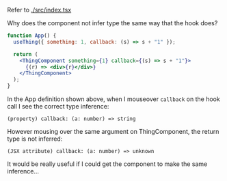 Refer to [./src/index.tsx]()

Why does the component not infer type the same way that the hook does?

```jsx
function App() {
  useThing({ something: 1, callback: (s) => s + "1" });

  return (
    <ThingComponent something={1} callback={(s) => s + "1"}>
      {(r) => <div>{r}</div>}
    </ThingComponent>
  );
}
```

In the App definition shown above, when I mouseover `callback` on the hook call I see the correct type inference:

```
(property) callback: (a: number) => string
```

However mousing over the same argument on ThingComponent, the return type is not inferred:

```
(JSX attribute) callback: (a: number) => unknown
```

It would be really useful if I could get the component to make the same inference...
